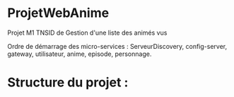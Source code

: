 # ProjetWebAnime
Projet M1 TNSID de Gestion d'une liste des animés vus 

Ordre de démarrage des micro-services :
ServeurDiscovery,
config-server,
gateway,
utilisateur,
anime,
episode,
personnage.

# Structure du projet :
